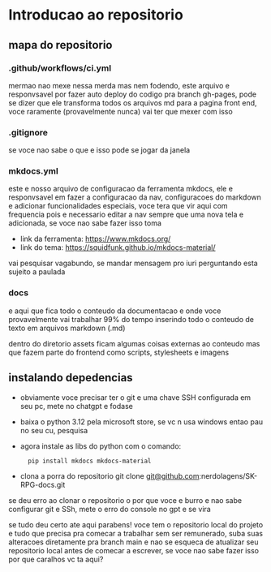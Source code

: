 # Introducao ao repositorio

## mapa do repositorio

### .github/workflows/ci.yml
mermao nao mexe nessa merda mas nem fodendo, este arquivo e responvsavel por fazer auto deploy do codigo pra branch gh-pages, pode se dizer que ele transforma todos os arquivos md para a pagina front end, voce raramente (provavelmente nunca) vai ter que mexer com isso

### .gitignore
se voce nao sabe o que e isso pode se jogar da janela

### mkdocs.yml
este e nosso arquivo de configuracao da ferramenta mkdocs, ele e responvsavel em fazer a configuracao da nav, configuracoes do markdown e adicionar funcionalidades especiais, voce tera que vir aqui com frequencia pois e necessario editar a nav sempre que uma nova tela e adicionada, se voce nao sabe fazer isso toma 

- link da ferramenta: https://www.mkdocs.org/
- link do tema: https://squidfunk.github.io/mkdocs-material/

vai pesquisar vagabundo, se mandar mensagem pro iuri perguntando esta sujeito a paulada

### docs
e aqui que fica todo o conteudo da documentacao e onde voce provavelmente vai trabalhar 99% do tempo inserindo todo o conteudo de texto em arquivos markdown (.md)

dentro do diretorio assets ficam algumas coisas externas ao conteudo mas que fazem parte do frontend como scripts, stylesheets e imagens

## instalando depedencias

- obviamente voce precisar ter o git e uma chave SSH configurada em seu pc, mete no chatgpt e fodase 
- baixa o python 3.12 pela microsoft store, se vc n usa windows entao pau no seu cu, pesquisa

- agora instale as libs do python com o comando:
        
        pip install mkdocs mkdocs-material

- clona a porra do repositorio
    git clone git@github.com:nerdolagens/SK-RPG-docs.git

se deu erro ao clonar o repositorio o por que voce e burro e nao sabe configurar git e SSh, mete o erro do console no gpt e se vira

se tudo deu certo ate aqui parabens! voce tem o repositorio local do projeto e tudo que precisa pra comecar a trabalhar sem ser remunerado, suba suas alteracoes diretamente pra branch main e nao se esqueca de atualizar seu repositorio local antes de comecar a escrever, se voce nao sabe fazer isso por que caralhos vc ta aqui?
